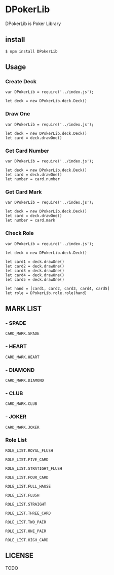 # DPokerLib
DPokerLib is Poker Library

## install
```
$ npm install DPokerLib
```

## Usage
### Create Deck
```JS
var DPokerLib = require('../index.js');

let deck = new DPokerLib.deck.Deck()
```
### Draw One
```JS
var DPokerLib = require('../index.js');

let deck = new DPokerLib.deck.Deck()
let card = deck.drawOne()
```

### Get Card Number
```JS
var DPokerLib = require('../index.js');

let deck = new DPokerLib.deck.Deck()
let card = deck.drawOne()
let number = card.number
```

### Get Card Mark
```JS
var DPokerLib = require('../index.js');

let deck = new DPokerLib.deck.Deck()
let card = deck.drawOne()
let number = card.mark
```

### Check Role
```JS
var DPokerLib = require('../index.js');

let deck = new DPokerLib.deck.Deck()

let card1 = deck.drawOne()
let card2 = deck.drawOne()
let card3 = deck.drawOne()
let card4 = deck.drawOne()
let card5 = deck.drawOne()

let hand = [card1, card2, card3, card4, card5]
let role = DPokerLib.role.role(hand)
```

## MARK LIST
### - SPADE
```
CARD_MARK.SPADE
```
### - HEART
```
CARD_MARK.HEART
```
### - DIAMOND
```
CARD_MARK.DIAMOND
```
### - CLUB
```
CARD_MARK.CLUB
```
### - JOKER
```
CARD_MARK.JOKER
```


### Role List
```JS
ROLE_LIST.ROYAL_FLUSH
```
```JS
ROLE_LIST.FIVE_CARD
```
```JS
ROLE_LIST.STRATIGHT_FLUSH
```
```JS
ROLE_LIST.FOUR_CARD
```
```JS
ROLE_LIST.FULL_HAUSE
```
```JS
ROLE_LIST.FLUSH
```
```JS
ROLE_LIST.STRAIGHT
```
```JS
ROLE_LIST.THREE_CARD
```
```JS
ROLE_LIST.TWO_PAIR
```
```JS
ROLE_LIST.ONE_PAIR
```
```JS
ROLE_LIST.HIGH_CARD
```

## LICENSE
TODO